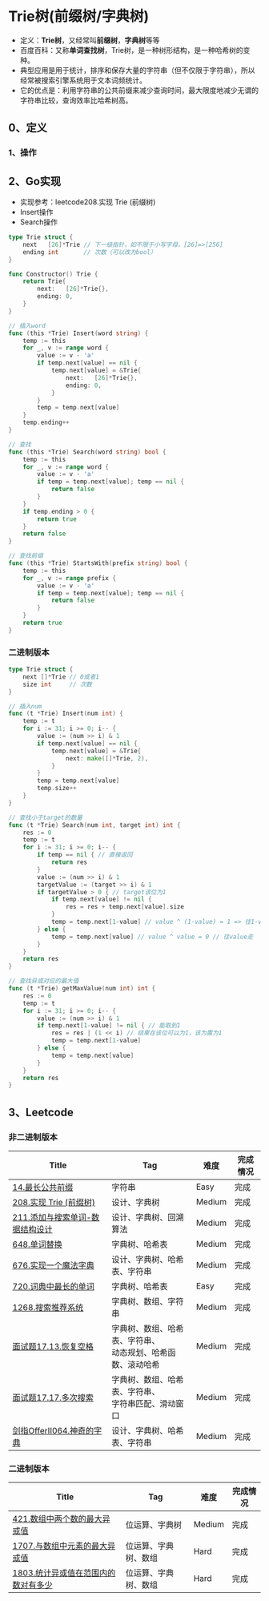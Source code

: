 # Trie树(前缀树/字典树)

- 定义：**Trie树**，又经常叫**前缀树**，**字典树**等等
- 百度百科：又称**单词查找树**，Trie树，是一种树形结构，是一种哈希树的变种。
- 典型应用是用于统计，排序和保存大量的字符串（但不仅限于字符串），所以经常被搜索引擎系统用于文本词频统计。
- 它的优点是：利用字符串的公共前缀来减少查询时间，最大限度地减少无谓的字符串比较，查询效率比哈希树高。

## 0、定义

### 1、操作

## 2、Go实现

- 实现参考：leetcode208.实现 Trie (前缀树)
- Insert操作
- Search操作

```go
type Trie struct {
	next   [26]*Trie // 下一级指针，如不限于小写字母，[26]=>[256]
	ending int       // 次数（可以改为bool）
}

func Constructor() Trie {
	return Trie{
		next:   [26]*Trie{},
		ending: 0,
	}
}

// 插入word
func (this *Trie) Insert(word string) {
	temp := this
	for _, v := range word {
		value := v - 'a'
		if temp.next[value] == nil {
			temp.next[value] = &Trie{
				next:   [26]*Trie{},
				ending: 0,
			}
		}
		temp = temp.next[value]
	}
	temp.ending++
}

// 查找
func (this *Trie) Search(word string) bool {
	temp := this
	for _, v := range word {
		value := v - 'a'
		if temp = temp.next[value]; temp == nil {
			return false
		}
	}
	if temp.ending > 0 {
		return true
	}
	return false
}

// 查找前缀
func (this *Trie) StartsWith(prefix string) bool {
	temp := this
	for _, v := range prefix {
		value := v - 'a'
		if temp = temp.next[value]; temp == nil {
			return false
		}
	}
	return true
}
```

### 二进制版本

```go
type Trie struct {
	next []*Trie // 0或者1
	size int     // 次数
}

// 插入num
func (t *Trie) Insert(num int) {
	temp := t
	for i := 31; i >= 0; i-- {
		value := (num >> i) & 1
		if temp.next[value] == nil {
			temp.next[value] = &Trie{
				next: make([]*Trie, 2),
			}
		}
		temp = temp.next[value]
		temp.size++
	}
}

// 查找小于target的数量
func (t *Trie) Search(num int, target int) int {
	res := 0
	temp := t
	for i := 31; i >= 0; i-- {
		if temp == nil { // 直接返回
			return res
		}
		value := (num >> i) & 1
		targetValue := (target >> i) & 1
		if targetValue > 0 { // target该位为1
			if temp.next[value] != nil {
				res = res + temp.next[value].size
			}
			temp = temp.next[1-value] // value ^ (1-value) = 1 => 往1-value走
		} else {
			temp = temp.next[value] // value ^ value = 0 // 往value走
		}
	}
	return res
}

// 查找异或对应的最大值
func (t *Trie) getMaxValue(num int) int {
	res := 0
	temp := t
	for i := 31; i >= 0; i-- {
		value := (num >> i) & 1
		if temp.next[1-value] != nil { // 能取到1
			res = res | (1 << i) // 结果在该位可以为1，该为置为1
			temp = temp.next[1-value]
		} else {
			temp = temp.next[value]
		}
	}
	return res
}
```

## 3、Leetcode

### 非二进制版本

| Title                                                                                             | Tag                                 | 难度     | 完成情况 |
|---------------------------------------------------------------------------------------------------|-------------------------------------|--------|------|
| [14.最长公共前缀](https://leetcode-cn.com/problems/longest-common-prefix)                               | 字符串                                 | Easy   | 完成   |
| [208.实现 Trie (前缀树)](https://leetcode-cn.com/problems/implement-trie-prefix-tree/)                 | 设计、字典树                              | Medium | 完成   |
| [211.添加与搜索单词-数据结构设计](https://leetcode-cn.com/problems/add-and-search-word-data-structure-design/) | 设计、字典树、回溯算法                         | Medium | 完成   |
| [648.单词替换](https://leetcode-cn.com/problems/replace-words/)                                       | 字典树、哈希表                             | Medium | 完成   |
| [676.实现一个魔法字典](https://leetcode-cn.com/problems/implement-magic-dictionary/)                      | 设计、字典树、哈希表、字符串                      | Medium | 完成   |
| [720.词典中最长的单词](https://leetcode-cn.com/problems/longest-word-in-dictionary/)                      | 字典树、哈希表                             | Easy   | 完成   |
| [1268.搜索推荐系统](https://leetcode-cn.com/problems/search-suggestions-system/)                        | 字典树、数组、字符串                          | Medium | 完成   |
| [面试题17.13.恢复空格](https://leetcode-cn.com/problems/re-space-lcci/)                                  | 字典树、数组、哈希表、字符串、<br />动态规划、哈希函数、滚动哈希 | Medium | 完成   |
| [面试题17.17.多次搜索](https://leetcode-cn.com/problems/multi-search-lcci/)                              | 字典树、数组、哈希表、字符串、<br />字符串匹配、滑动窗口     | Medium | 完成   |
| [剑指OfferII064.神奇的字典](https://leetcode-cn.com/problems/US1pGT/)                                    | 设计、字典树、哈希表、字符串                      | Medium | 完成   |

### 二进制版本

| Title                                                                                         | Tag        | 难度     | 完成情况 |
|-----------------------------------------------------------------------------------------------|------------|--------|------|
| [421.数组中两个数的最大异或值](https://leetcode-cn.com/problems/maximum-xor-of-two-numbers-in-an-array/)  | 位运算、字典树    | Medium | 完成   |
| [1707.与数组中元素的最大异或值](https://leetcode-cn.com/problems/maximum-xor-with-an-element-from-array/) | 位运算、字典树、数组 | Hard   | 完成   |
| [1803.统计异或值在范围内的数对有多少](https://leetcode-cn.com/problems/count-pairs-with-xor-in-a-range/)     | 位运算、字典树、数组 | Hard   | 完成   |